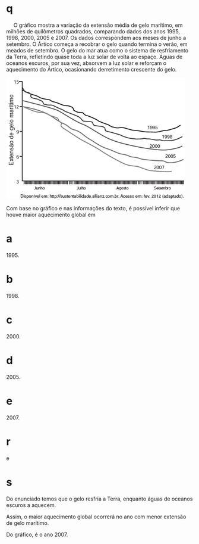 # q
     O gráfico mostra a variação da extensão média de gelo marítimo, em milhões de quilômetros quadrados, comparando dados dos anos 1995, 1998, 2000, 2005 e 2007. Os dados correspondem aos meses de junho a setembro. O Ártico começa a recobrar o gelo quando termina o verão, em meados de setembro. O gelo do mar atua como o sistema de resfriamento da Terra, refletindo quase toda a luz solar de volta ao espaço. Águas de oceanos escuros, por sua vez, absorvem a luz solar e reforçam o aquecimento do Ártico, ocasionando derretimento crescente do gelo.

![](9f81389a-4da5-8d2d-f5d7-a0641066f8ba.png)

Com base no gráfico e nas informações do texto, é possível inferir que houve maior aquecimento global em

# a
1995\.

# b
1998\.

# c
2000\.

# d
2005\.

# e
2007\.

# r
e

# s
Do enunciado temos que o gelo resfria a Terra, enquanto águas de oceanos escuros a aquecem.

Assim, o maior aquecimento global ocorrerá no ano com menor extensão de gelo marítimo.

Do gráfico, é o ano 2007.
